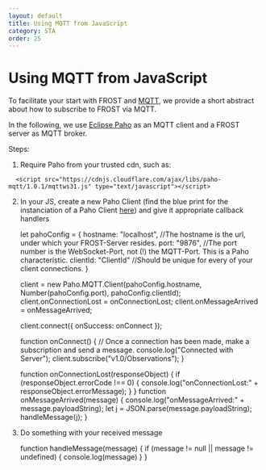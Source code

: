 ```yaml
---
layout: default
title: Using MQTT from JavaScript
category: STA
order: 25
---
```


# Using MQTT from JavaScript

To facilitate your start with FROST and [MQTT](https://mqtt.org/ "The official page for the standard"), we provide a short abstract about how to subscribe to FROST via MQTT.

In the following, we use [Eclipse Paho](https://www.eclipse.org/paho/files/jsdoc/index.html) as an MQTT client and a FROST server as MQTT broker.

Steps:
1. Require Paho from your trusted cdn, such as:

`  <script src="https://cdnjs.cloudflare.com/ajax/libs/paho-mqtt/1.0.1/mqttws31.js" type="text/javascript"></script>`

2. In your JS, create a new Paho Client (find the blue print for the instanciation of a Paho Client [here](https://github.com/eclipse/paho.mqtt.javascript "The github repository for Paho")) and give it appropriate callback handlers

    let pahoConfig = {
            hostname: "localhost",  //The hostname is the url, under which your FROST-Server resides.
            port: "9876",           //The port number is the WebSocket-Port, not (!) the MQTT-Port. This is a Paho characteristic.
            clientId: "ClientId"    //Should be unique for every of your client connections.
    }
    
    client = new Paho.MQTT.Client(pahoConfig.hostname, Number(pahoConfig.port), pahoConfig.clientId);
    client.onConnectionLost = onConnectionLost;
    client.onMessageArrived = onMessageArrived;

    client.connect({
	    onSuccess: onConnect
    });


    function onConnect() {
    // Once a connection has been made, make a subscription and send a message.
    console.log("Connected with Server");
    client.subscribe("v1.0/Observations");
    }

    function onConnectionLost(responseObject) {
        if (responseObject.errorCode !== 0) {
            console.log("onConnectionLost:" + responseObject.errorMessage);
        }
    }
    function onMessageArrived(message) {
        console.log("onMessageArrived:" + message.payloadString);
        let j = JSON.parse(message.payloadString);
        handleMessage(j);
    }

3. Do something with your received message

    function handleMessage(message) {
	    if (message != null || message != undefined) {
	           console.log(message)
	    }
    }
